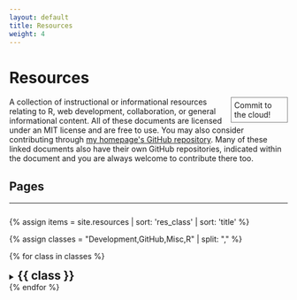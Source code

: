 ```yaml
---
layout: default
title: Resources
weight: 4
---
```


# Resources

<div>
	<object type="image/svg+xml" data="../images/commit_sjg.svg" style="float:right;width:18%; padding:5px;border-color:gray;border-style:solid;border-width:0.5px;margin-left:8px;">
	  Commit to the cloud!
	  <!-- fallback image in CSS -->
	</object>
	<span style="text-align:full;">
	A collection of instructional or informational resources relating to R, web development, collaboration, or general informational content.  All of these documents are licensed under an MIT license and are free to use.  You may also consider contributing through <a href="https://github.com/SimonGoring/simongoring.github.io">my homepage's GitHub repository</a>.  Many of these linked documents also have their own GitHub repositories, indicated within the document and you are always welcome to contribute there too.</span>
</div>

<h2>Pages</h2>
<hr style="color:gray;margin-bottom:25px">
    
{% assign items = site.resources | sort: 'res_class' | sort: 'title' %}

{% assign classes = "Development,GitHub,Misc,R" | split: "," %}

{% for class in classes %}
  
  <details>
  <summary><h2 style="display:inline;">{{ class }}</h2></summary>

  {% for resources in items %}

	  {% if resources.res_class  == class %}

<div class="col-lg-3 col-md-6 text-center">
	<div class="resource-box">
	  <span style="font-variant:small-caps;font-size:110%;font-weight:500;"><big>{{ resources.title }}</big></span> [<a href="{{resources.url}}">Link</a>]<br>
	  <span style = "display:inline-block;width:80%;color:gray;">{{ resources.concept }}</span><span style="float:right;color:green;"><small>{{ resources.res_class }}</small></span>
	  <br><p></p>
	</div>
</div>
	  {% endif %}
  {% endfor %}
  </details>
{% endfor %}
